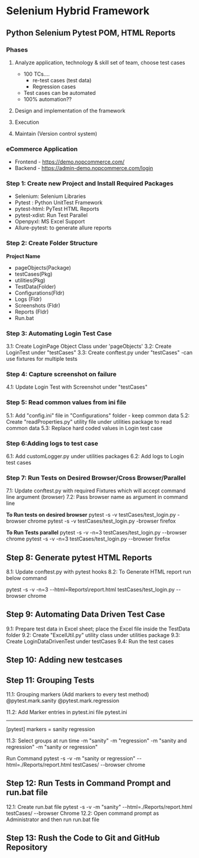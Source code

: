 # Selenium Hybrid Framework

## Python Selenium Pytest POM, HTML Reports

### Phases
1. Analyze application, technology & skill set of team, choose test cases
   - 100 TCs....
     - re-test cases (test data)
     - Regression cases
   - Test cases can be automated
   - 100% automation??

2. Design and implementation of the framework

3. Execution

4. Maintain (Version control system)


### eCommerce Application
 - Frontend - https://demo.nopcommerce.com/
 - Backend - https://admin-demo.nopcommerce.com/login

### Step 1: Create new Project and Install Required Packages
 - Selenium: Selenium Libraries
 - Pytest : Python UnitTest Framework
 - pytest-html: PyTest HTML Reports
 - pytest-xdist: Run Test Parallel
 - Openpyxl: MS Excel Support
 - Allure-pytest: to generate allure reports

### Step 2: Create Folder Structure

  **Project Name**
  - pageObjects(Package)
  - testCases(Pkg)
  - utilities(Pkg)
  - TestData(Folder)
  - Configurations(Fldr)
  - Logs (Fldr)
  - Screenshots (Fldr)
  - Reports (Fldr)
  - Run.bat

### Step 3: Automating Login Test Case
3.1: Create LoginPage Object Class under 'pageObjects'
3.2: Create LoginTest under "testCases"
3.3: Create conftest.py under "testCases" -can use fixtures for multiple tests

### Step 4: Capture screenshot on failure
4.1: Update Login Test with Screenshot under "testCases"

### Step 5: Read common values from ini file
5.1: Add "config.ini" file in "Configurations" folder - keep common data
5.2: Create "readProperties.py" utility file under utilities package to read common data
5.3: Replace hard coded values in Login test case

### Step 6:Adding logs to test case
6.1: Add customLogger.py under utilities packages
6.2: Add logs to Login test cases

### Step 7: Run Tests on Desired Browser/Cross Browser/Parallel
7.1: Update conftest.py with required Fixtures which will accept command line argument (browser)
7.2: Pass browser name as argument in command line

**To Run tests on desired browser**
pytest -s -v testCases/test_login.py -browser chrome
pytest -s -v testCases/test_login.py -browser firefox

**To Run Tests parallel**
pytest -s -v -n=3 testCases/test_login.py --browser chrome
pytest -s -v -n=3 testCases/test_login.py --browser firefox

## Step 8: Generate pytest HTML Reports
8.1: Update conftest.py with pytest hooks
8.2: To Generate HTML report run below command

pytest -s -v -n=3 --html=Reports\report.html testCases/test_login.py --browser chrome

## Step 9: Automating Data Driven Test Case
9.1: Prepare test data in Excel sheet; place the Excel file inside the TestData folder
9.2: Create "ExcelUtil.py" utility class under utilities package
9.3: Create LoginDataDrivenTest under testCases
9.4: Run the test cases

## Step 10: Adding new testcases

## Step 11: Grouping Tests
11.1: Grouping markers (Add markers to every test method)
@pytest.mark.sanity
@pytest.mark.regression

11.2: Add Marker entries in pytest.ini file
pytest.ini
____
 [pytest]
markers = 
    sanity
    regression

11.3: Select groups at run time
-m "sanity"
-m "regression"
-m "sanity and regression"
-m "sanity or regression"

Run Command
pytest -s -v -m "sanity or regression" --html=./Reports/report.html testCases/ --browser chrome

## Step 12: Run Tests in Command Prompt and run.bat file
12.1: Create run.bat file
pytest -s -v -m "sanity" --html=./Reports/report.html testCases/ --browser Chrome
12.2: Open command prompt as Administrator and then run run.bat file

## Step 13: Rush the Code to Git and GitHub Repository


 
